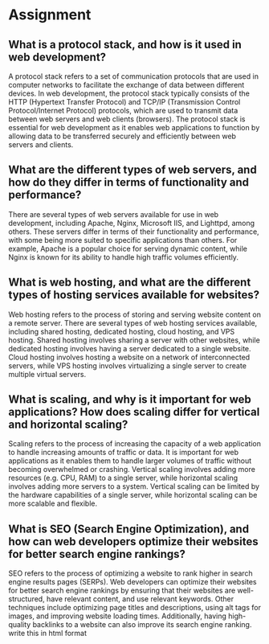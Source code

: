 # Assignment

## What is a protocol stack, and how is it used in web development?
A protocol stack refers to a set of communication protocols that are used in computer networks to facilitate the exchange of data between different devices. In web development, the protocol stack typically consists of the HTTP (Hypertext Transfer Protocol) and TCP/IP (Transmission Control Protocol/Internet Protocol) protocols, which are used to transmit data between web servers and web clients (browsers). The protocol stack is essential for web development as it enables web applications to function by allowing data to be transferred securely and efficiently between web servers and clients.

## What are the different types of web servers, and how do they differ in terms of functionality and performance?
There are several types of web servers available for use in web development, including Apache, Nginx, Microsoft IIS, and Lighttpd, among others. These servers differ in terms of their functionality and performance, with some being more suited to specific applications than others. For example, Apache is a popular choice for serving dynamic content, while Nginx is known for its ability to handle high traffic volumes efficiently.

## What is web hosting, and what are the different types of hosting services available for websites?
Web hosting refers to the process of storing and serving website content on a remote server. There are several types of web hosting services available, including shared hosting, dedicated hosting, cloud hosting, and VPS hosting. Shared hosting involves sharing a server with other websites, while dedicated hosting involves having a server dedicated to a single website. Cloud hosting involves hosting a website on a network of interconnected servers, while VPS hosting involves virtualizing a single server to create multiple virtual servers.

## What is scaling, and why is it important for web applications? How does scaling differ for vertical and horizontal scaling?
Scaling refers to the process of increasing the capacity of a web application to handle increasing amounts of traffic or data. It is important for web applications as it enables them to handle larger volumes of traffic without becoming overwhelmed or crashing. Vertical scaling involves adding more resources (e.g. CPU, RAM) to a single server, while horizontal scaling involves adding more servers to a system. Vertical scaling can be limited by the hardware capabilities of a single server, while horizontal scaling can be more scalable and flexible.

## What is SEO (Search Engine Optimization), and how can web developers optimize their websites for better search engine rankings?
SEO refers to the process of optimizing a website to rank higher in search engine results pages (SERPs). Web developers can optimize their websites for better search engine rankings by ensuring that their websites are well-structured, have relevant content, and use relevant keywords. Other techniques include optimizing page titles and descriptions, using alt tags for images, and improving website loading times. Additionally, having high-quality backlinks to a website can also improve its search engine ranking. write this in html format
